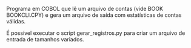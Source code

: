 Programa em COBOL que lê um arquivo de contas (vide BOOK BOOKCLI.CPY) e gera um arquivo de saída com estatísticas de contas válidas.

É possível executar o script gerar_registros.py para criar um arquivo de entrada de tamanhos variados.
